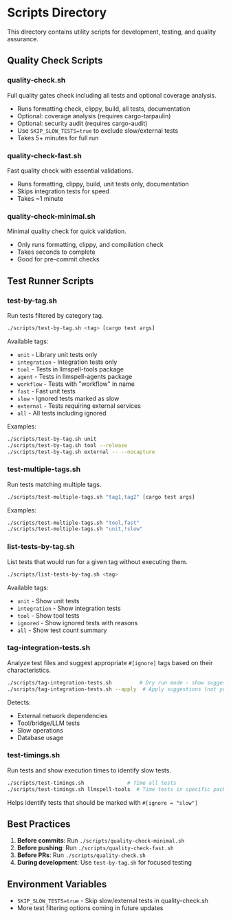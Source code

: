 # Scripts Directory

This directory contains utility scripts for development, testing, and quality assurance.

## Quality Check Scripts

### quality-check.sh
Full quality gates check including all tests and optional coverage analysis.
- Runs formatting check, clippy, build, all tests, documentation
- Optional: coverage analysis (requires cargo-tarpaulin)
- Optional: security audit (requires cargo-audit)
- Use `SKIP_SLOW_TESTS=true` to exclude slow/external tests
- Takes 5+ minutes for full run

### quality-check-fast.sh
Fast quality check with essential validations.
- Runs formatting, clippy, build, unit tests only, documentation
- Skips integration tests for speed
- Takes ~1 minute

### quality-check-minimal.sh
Minimal quality check for quick validation.
- Only runs formatting, clippy, and compilation check
- Takes seconds to complete
- Good for pre-commit checks

## Test Runner Scripts

### test-by-tag.sh
Run tests filtered by category tag.
```bash
./scripts/test-by-tag.sh <tag> [cargo test args]
```

Available tags:
- `unit` - Library unit tests only
- `integration` - Integration tests only
- `tool` - Tests in llmspell-tools package
- `agent` - Tests in llmspell-agents package
- `workflow` - Tests with "workflow" in name
- `fast` - Fast unit tests
- `slow` - Ignored tests marked as slow
- `external` - Tests requiring external services
- `all` - All tests including ignored

Examples:
```bash
./scripts/test-by-tag.sh unit
./scripts/test-by-tag.sh tool --release
./scripts/test-by-tag.sh external -- --nocapture
```

### test-multiple-tags.sh
Run tests matching multiple tags.
```bash
./scripts/test-multiple-tags.sh "tag1,tag2" [cargo test args]
```

Examples:
```bash
./scripts/test-multiple-tags.sh "tool,fast"
./scripts/test-multiple-tags.sh "unit,!slow"
```

### list-tests-by-tag.sh
List tests that would run for a given tag without executing them.
```bash
./scripts/list-tests-by-tag.sh <tag>
```

Available tags:
- `unit` - Show unit tests
- `integration` - Show integration tests
- `tool` - Show tool tests
- `ignored` - Show ignored tests with reasons
- `all` - Show test count summary

### tag-integration-tests.sh
Analyze test files and suggest appropriate `#[ignore]` tags based on their characteristics.
```bash
./scripts/tag-integration-tests.sh         # Dry run mode - show suggestions
./scripts/tag-integration-tests.sh --apply  # Apply suggestions (not yet implemented)
```

Detects:
- External network dependencies
- Tool/bridge/LLM tests
- Slow operations
- Database usage

### test-timings.sh
Run tests and show execution times to identify slow tests.
```bash
./scripts/test-timings.sh              # Time all tests
./scripts/test-timings.sh llmspell-tools  # Time tests in specific package
```

Helps identify tests that should be marked with `#[ignore = "slow"]`

## Best Practices

1. **Before commits**: Run `./scripts/quality-check-minimal.sh`
2. **Before pushing**: Run `./scripts/quality-check-fast.sh`
3. **Before PRs**: Run `./scripts/quality-check.sh`
4. **During development**: Use `test-by-tag.sh` for focused testing

## Environment Variables

- `SKIP_SLOW_TESTS=true` - Skip slow/external tests in quality-check.sh
- More test filtering options coming in future updates